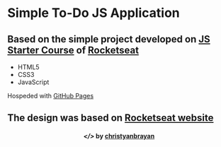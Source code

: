 # Simple To-Do JS Application
## Based on the simple project developed on [JS Starter Course](https://app.rocketseat.com.br/node/curso-java-script) of [Rocketseat](https://rocketseat.com.br/)
- HTML5
- CSS3
- JavaScript

Hospeded with [GitHub Pages](https://pages.github.com/)

The design was based on [Rocketseat website](https://app.rocketseat.com.br)
---
<h4 align="center"> <em>&lt;/&gt;</em> by <a href="https://github.com/christyanbrayan" target="_blank">christyanbrayan</a> </h4>